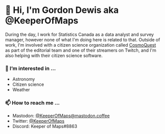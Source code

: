 # 👋 Hi, I'm Gordon Dewis aka @KeeperOfMaps

During the day, I work for Statistics Canada as a data analyst and survey manager,
however none of what I'm doing here is related to that. Outside of work, I'm involved with
a citizen science organization called [CosmoQuest](https://github.com/CosmoQuestX) as part of the editorial team and 
one of their streamers on Twitch, and I'm also helping with their
citizen science software.

### 👀 I’m interested in ...
* Astronomy
* Citizen science
* Weather
<!--- - 🌱 I’m currently learning ... --->
<!--- - 💞️ I’m looking to collaborate on ... --->

### 📫 How to reach me ...
* Mastodon: [@KeeperOfMaps@mastodon.coffee](https://mastodon.coffee/@KeeperOfMaps)
* Twitter: [@KeeperOfMaps](https://twitter.com/KeeperOfMaps)
* Discord: Keeper of Maps#8863

<!---
KeeperOfMaps/KeeperOfMaps is a ✨ special ✨ repository because its `README.md` (this file) appears on your GitHub profile.
You can click the Preview link to take a look at your changes.
--->
